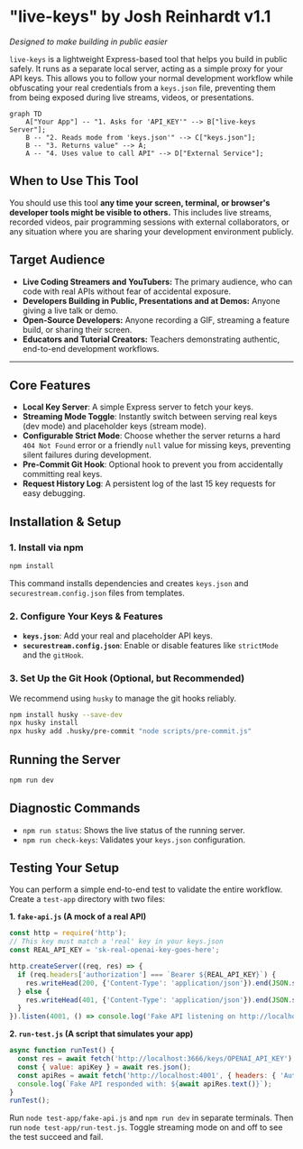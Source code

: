 # "live-keys" by Josh Reinhardt v1.1

*Designed to make building in public easier*

`live-keys` is a lightweight Express-based tool that helps you build in public safely. It runs as a separate local server, acting as a simple proxy for your API keys. This allows you to follow your normal development workflow while obfuscating your real credentials from a `keys.json` file, preventing them from being exposed during live streams, videos, or presentations.

```mermaid
graph TD
    A["Your App"] -- "1. Asks for 'API_KEY'" --> B["live-keys Server"];
    B -- "2. Reads mode from 'keys.json'" --> C["keys.json"];
    B -- "3. Returns value" --> A;
    A -- "4. Uses value to call API" --> D["External Service"];
```

## When to Use This Tool
You should use this tool **any time your screen, terminal, or browser's developer tools might be visible to others.** This includes live streams, recorded videos, pair programming sessions with external collaborators, or any situation where you are sharing your development environment publicly.

## Target Audience
*   **Live Coding Streamers and YouTubers:** The primary audience, who can code with real APIs without fear of accidental exposure.
*   **Developers Building in Public, Presentations and at Demos:** Anyone giving a live talk or demo.
*   **Open-Source Developers:** Anyone recording a GIF, streaming a feature build, or sharing their screen.
*   **Educators and Tutorial Creators:** Teachers demonstrating authentic, end-to-end development workflows.

---
## Core Features
-   **Local Key Server**: A simple Express server to fetch your keys.
-   **Streaming Mode Toggle**: Instantly switch between serving real keys (dev mode) and placeholder keys (stream mode).
-   **Configurable Strict Mode**: Choose whether the server returns a hard `404 Not Found` error or a friendly `null` value for missing keys, preventing silent failures during development.
-   **Pre-Commit Git Hook**: Optional hook to prevent you from accidentally committing real keys.
-   **Request History Log**: A persistent log of the last 15 key requests for easy debugging.

## Installation & Setup

### 1. Install via npm
```bash
npm install
```
This command installs dependencies and creates `keys.json` and `securestream.config.json` files from templates.

### 2. Configure Your Keys & Features
-   **`keys.json`**: Add your real and placeholder API keys.
-   **`securestream.config.json`**: Enable or disable features like `strictMode` and the `gitHook`.

### 3. Set Up the Git Hook (Optional, but Recommended)
We recommend using `husky` to manage the git hooks reliably.
```bash
npm install husky --save-dev
npx husky install
npx husky add .husky/pre-commit "node scripts/pre-commit.js"
```

## Running the Server
```bash
npm run dev
```

## Diagnostic Commands
-   `npm run status`: Shows the live status of the running server.
-   `npm run check-keys`: Validates your `keys.json` configuration.

## Testing Your Setup

You can perform a simple end-to-end test to validate the entire workflow. Create a `test-app` directory with two files:

**1. `fake-api.js` (A mock of a real API)**
```javascript
const http = require('http');
// This key must match a 'real' key in your keys.json
const REAL_API_KEY = 'sk-real-openai-key-goes-here'; 

http.createServer((req, res) => {
  if (req.headers['authorization'] === `Bearer ${REAL_API_KEY}`) {
    res.writeHead(200, {'Content-Type': 'application/json'}).end(JSON.stringify({ message: '✅ Success!' }));
  } else {
    res.writeHead(401, {'Content-Type': 'application/json'}).end(JSON.stringify({ message: '❌ Unauthorized' }));
  }
}).listen(4001, () => console.log('Fake API listening on http://localhost:4001'));
```

**2. `run-test.js` (A script that simulates your app)**
```javascript
async function runTest() {
  const res = await fetch('http://localhost:3666/keys/OPENAI_API_KEY');
  const { value: apiKey } = await res.json();
  const apiRes = await fetch('http://localhost:4001', { headers: { 'Authorization': `Bearer ${apiKey}` } });
  console.log(`Fake API responded with: ${await apiRes.text()}`);
}
runTest();
```
Run `node test-app/fake-api.js` and `npm run dev` in separate terminals. Then run `node test-app/run-test.js`. Toggle streaming mode on and off to see the test succeed and fail.
